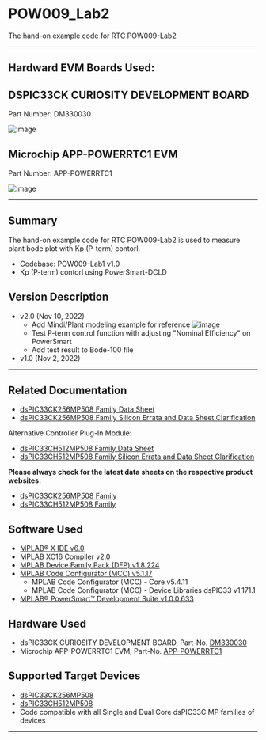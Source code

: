 # POW009_Lab2
 The hand-on example code for RTC POW009-Lab2

- - -
## Hardward EVM Boards Used:
## DSPIC33CK CURIOSITY DEVELOPMENT BOARD
Part Number: DM330030

![image](https://www.microchip.com/content/dam/mchp/mrt-dam/devtools/2956-ds-33ck256mp508-curiosity-development-board.jpg) 
## Microchip APP-POWERRTC1 EVM
Part Number: APP-POWERRTC1

![image](https://a.rimg.com.tw/s1/6/a1/07/22025696299271_191.jpg) 
- - -

## Summary

The hand-on example code for RTC POW009-Lab2 is used to measure plant bode plot with Kp (P-term) contorl.
- Codebase: POW009-Lab1 v1.0
- Kp (P-term) contorl using PowerSmart-DCLD

## Version Description
- v2.0 (Nov 10, 2022)
  - Add Mindi/Plant modeling example for reference
    ![image](https://user-images.githubusercontent.com/61537309/200979664-ae62631e-80bd-4bae-8a84-3f4db3b424a8.png)
  - Test P-term control function with adjusting "Nominal Efficiency" on PowerSmart
  - Add test result to Bode-100 file
- v1.0 (Nov 2, 2022)

- - -

## Related Documentation

- [dsPIC33CK256MP508 Family Data Sheet](https://ww1.microchip.com/downloads/en/DeviceDoc/dsPIC33CK256MP508-Family-Data-Sheet-DS70005349G.pdf)
- [dsPIC33CK256MP508 Family Silicon Errata and Data Sheet Clarification](https://ww1.microchip.com/downloads/en/DeviceDoc/dsPIC33CK256MP508-Family-Silicon-Errata-and-Data-Sheet-Clarification-DS80000796G.pdf)

Alternative Controller Plug-In Module:
- [dsPIC33CH512MP508 Family Data Sheet](http://ww1.microchip.com/downloads/en/DeviceDoc/dsPIC33CH512MP508-Family-Data-Sheet-DS70005371D.pdf)
- [dsPIC33CH512MP508 Family Silicon Errata and Data Sheet Clarification](http://ww1.microchip.com/downloads/en/DeviceDoc/dsPIC33CH512MP508-Family-Silicon-Errata-and-Data-Sheet-Clarification-DS80000805F.pdf)

**Please always check for the latest data sheets on the respective product websites:**
- [dsPIC33CK256MP508 Family](https://www.microchip.com/dsPIC33CK256MP508)
- [dsPIC33CH512MP508 Family](https://www.microchip.com/dsPIC33CH512MP508)

## Software Used 

- [MPLAB® X IDE v6.0](https://www.microchip.com/mplabx-ide-windows-installer)
- [MPLAB XC16 Compiler v2.0](https://www.microchip.com/mplabxc16windows)
- [MPLAB Device Family Pack (DFP) v1.8.224](https://microchipsupport.force.com/s/article/Choose-DFP--Device-Family-Pack--in-MPLAB-X-IDE)
- [MPLAB Code Configurator (MCC) v5.1.17](https://www.microchip.com/mcc)
    - MPLAB Code Configurator (MCC) - Core v5.4.11
    - MPLAB Code Configurator (MCC) - Device Libraries dsPIC33 v1.171.1
- [MPLAB® PowerSmart™ Development Suite v1.0.0.633](https://www.microchip.com/en-us/solutions/power-management-and-conversion/intelligent-power/mplab-powersmart-development-suite)

## Hardware Used

- dsPIC33CK CURIOSITY DEVELOPMENT BOARD, Part-No. [DM330030](https://www.microchip.com/en-us/development-tool/DM330030)
- Microchip APP-POWERRTC1 EVM, Part-No. [APP-POWERRTC1](https://shopee.tw/%E3%80%90ICBOX%E3%80%91Microchip-APP-POWERRTC1-%E5%AF%A6%E9%A9%97%E6%9D%BF-0300801566001-i.219280202.7044587367)

## Supported Target Devices

- [dsPIC33CK256MP508](https://www.microchip.com/dsPIC33CK256MP508)
- [dsPIC33CH512MP508](https://www.microchip.com/dsPIC33CH512MP508)
- Code compatible with all Single and Dual Core dsPIC33C MP families of devices

- - -
